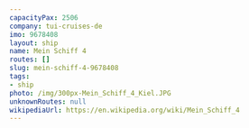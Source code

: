 ```yaml
---
capacityPax: 2506
company: tui-cruises-de
imo: 9678408
layout: ship
name: Mein Schiff 4
routes: []
slug: mein-schiff-4-9678408
tags:
- ship
photo: /img/300px-Mein_Schiff_4_Kiel.JPG
unknownRoutes: null
wikipediaUrl: https://en.wikipedia.org/wiki/Mein_Schiff_4
---
```

